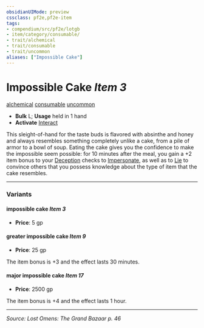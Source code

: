 ```yaml
---
obsidianUIMode: preview
cssclass: pf2e,pf2e-item
tags:
- compendium/src/pf2e/lotgb
- item/category/consumable/
- trait/alchemical
- trait/consumable
- trait/uncommon
aliases: ["Impossible Cake"]
---
```

# Impossible Cake *Item 3*  
[alchemical](alchemical.md "Alchemical Item Trait")  [consumable](consumable.md "Consumable Item Trait")  [uncommon](uncommon.md "Uncommon Rarity Trait")  

- **Bulk** L; **Usage** held in 1 hand
- **Activate** [Interact](interact.md)

This sleight-of-hand for the taste buds is flavored with absinthe and honey and always resembles something completely unlike a cake, from a pile of armor to a bowl of soup. Eating the cake gives you the confidence to make the impossible seem possible: for 10 minutes after the meal, you gain a +2 item bonus to your [Deception](skills.md#Deception) checks to [Impersonate](impersonate.md), as well as to [Lie](lie.md) to convince others that you possess knowledge about the type of item that the cake resembles.

---

### Variants

#### impossible cake *Item 3*

- **Price**: 5 gp

#### greater impossible cake *Item 9*

- **Price**: 25 gp

The item bonus is +3 and the effect lasts 30 minutes.

#### major impossible cake *Item 17*

- **Price**: 2500 gp

The item bonus is +4 and the effect lasts 1 hour.

---
*Source: Lost Omens: The Grand Bazaar p. 46*